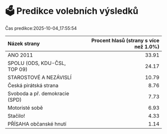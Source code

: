 # 🗳️ Predikce volebních výsledků

Čas predikce:2025-10-04_17:55:54

| Názek strany                   |   Procent hlasů (strany s více než 1.0%) |
|:-------------------------------|-----------------------------------------:|
| ANO 2011                       |                                    33.91 |
| SPOLU (ODS, KDU-ČSL, TOP 09)   |                                    24.17 |
| STAROSTOVÉ A NEZÁVISLÍ         |                                    10.79 |
| Česká pirátská strana          |                                     8.76 |
| Svoboda a př. demokracie (SPD) |                                     7.73 |
| Motoristé sobě                 |                                     6.93 |
| Stačilo!                       |                                     4.33 |
| PŘÍSAHA občanské hnutí         |                                     1.14 |